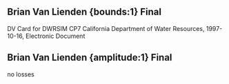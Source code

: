 ## Brian Van Lienden {bounds:1} Final
DV Card for DWRSIM CP7
California Department of Water Resources, 1997-10-16, Electronic Document

## Brian Van Lienden {amplitude:1} Final
no losses
